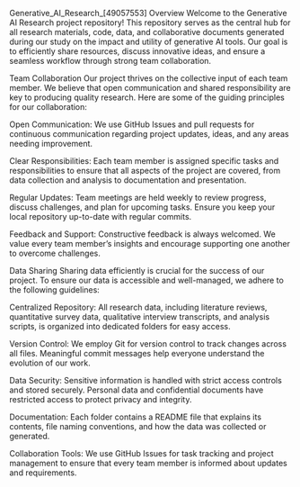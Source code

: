 Generative_AI_Research_[49057553]
Overview
Welcome to the Generative AI Research project repository! This repository serves as the central hub for all research materials, code, data, and collaborative documents generated during our study on the impact and utility of generative AI tools. Our goal is to efficiently share resources, discuss innovative ideas, and ensure a seamless workflow through strong team collaboration.

Team Collaboration
Our project thrives on the collective input of each team member. We believe that open communication and shared responsibility are key to producing quality research. Here are some of the guiding principles for our collaboration:

Open Communication: We use GitHub Issues and pull requests for continuous communication regarding project updates, ideas, and any areas needing improvement.

Clear Responsibilities: Each team member is assigned specific tasks and responsibilities to ensure that all aspects of the project are covered, from data collection and analysis to documentation and presentation.

Regular Updates: Team meetings are held weekly to review progress, discuss challenges, and plan for upcoming tasks. Ensure you keep your local repository up-to-date with regular commits.

Feedback and Support: Constructive feedback is always welcomed. We value every team member’s insights and encourage supporting one another to overcome challenges.

Data Sharing
Sharing data efficiently is crucial for the success of our project. To ensure our data is accessible and well-managed, we adhere to the following guidelines:

Centralized Repository: All research data, including literature reviews, quantitative survey data, qualitative interview transcripts, and analysis scripts, is organized into dedicated folders for easy access.

Version Control: We employ Git for version control to track changes across all files. Meaningful commit messages help everyone understand the evolution of our work.

Data Security: Sensitive information is handled with strict access controls and stored securely. Personal data and confidential documents have restricted access to protect privacy and integrity.

Documentation: Each folder contains a README file that explains its contents, file naming conventions, and how the data was collected or generated.

Collaboration Tools: We use GitHub Issues for task tracking and project management to ensure that every team member is informed about updates and requirements.
